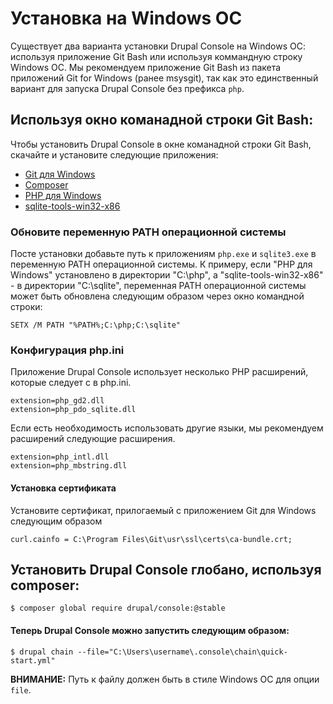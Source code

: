 # Установка на Windows ОС

Существует два варианта установки Drupal Console на Windows ОС: используя приложение Git Bash или используя коммандную строку Windows ОС. Мы рекомендуем приложение Git Bash из пакета приложений Git for Windows (ранее msysgit), так как это единственный вариант для запуска Drupal Console без префикса `php`.

## Используя окно команадной строки Git Bash:

Чтобы установить Drupal Console в окне команадной строки Git Bash, скачайте и установите следующие приложения:

* [Git для Windows](https://git-for-windows.github.io/)
* [Composer](https://github.com/composer/windows-setup)
* [PHP для Windows](http://windows.php.net/download/)
* [sqlite-tools-win32-x86](https://www.sqlite.org/download.html)

### Обновите переменную PATH операционной системы

Посте установки добавьте путь к приложениям `php.exe` и `sqlite3.exe` в переменную PATH операционной системы.
К примеру, если "PHP для Windows" установлено в директории "C:\php", а "sqlite-tools-win32-x86" - в директории "C:\sqlite", переменная PATH операционной системы может быть обновлена следующим образом через окно командной строки:

```
SETX /M PATH "%PATH%;C:\php;C:\sqlite"
```

### Конфигурация php.ini

Приложение Drupal Console использует несколько PHP расширений, которые следует с в php.ini.

```
extension=php_gd2.dll
extension=php_pdo_sqlite.dll
```

Если есть необходимость использовать другие языки, мы рекомендуем расширений следующие расширения.

```
extension=php_intl.dll
extension=php_mbstring.dll
```

#### Установка сертификата

Установите сертификат, прилогаемый с приложением Git для Windows следующим образом

```
curl.cainfo = C:\Program Files\Git\usr\ssl\certs\ca-bundle.crt;
```

## Установить Drupal Console глобано, используя composer:

```
$ composer global require drupal/console:@stable
```

#### Теперь Drupal Console можно запустить следующим образом:

```
$ drupal chain --file="C:\Users\username\.console\chain\quick-start.yml"
```

**ВНИМАНИЕ:** Путь к файлу должен быть в стиле Windows ОС для опции `file`.
